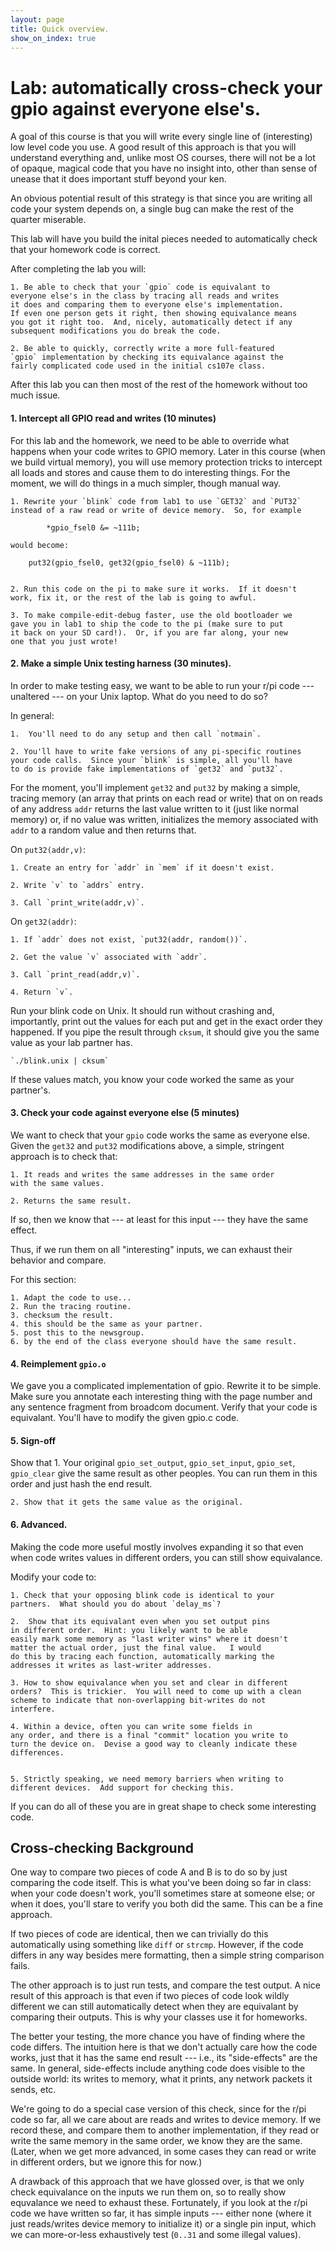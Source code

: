 ```yaml
---
layout: page
title: Quick overview.
show_on_index: true
---
```


Lab: automatically cross-check your gpio against everyone else's.
======================================================================

A goal of this course is that you will write every single line of
(interesting) low level code you use.  A good result of this approach is
that you will understand everything and, unlike most OS courses, there
will not be a lot of opaque, magical code that you have no insight into,
other than sense of unease that it does important stuff beyond your ken.

An obvious potential result of this strategy is that since you
are writing all code your system depends on, a single bug can
make the rest of the quarter miserable.  

This lab will have you build the inital pieces needed to automatically
check that your homework code is correct.

After completing the lab you will:

	1. Be able to check that your `gpio` code is equivalant to
	everyone else's in the class by tracing all reads and writes
	it does and comparing them to everyone else's implementation.
	If even one person gets it right, then showing equivalance means
	you got it right too.  And, nicely, automatically detect if any
	subsequent modifications you do break the code.

	2. Be able to quickly, correctly write a more full-featured
	`gpio` implementation by checking its equivalance against the
	fairly complicated code used in the initial cs107e class.

After this lab you can then most of the rest of the homework without too
much issue.

#### 1. Intercept all GPIO read and writes (10 minutes)

For this lab and the homework, we need to be able to override what
happens when your code writes to GPIO memory.  Later in this course
(when we build virtual memory), you will use memory protection tricks to
intercept all loads and stores and cause them to do interesting things.
For the moment, we will do things in a much simpler, though manual way.

	1. Rewrite your `blink` code from lab1 to use `GET32` and `PUT32`
	instead of a raw read or write of device memory.  So, for example

	     	*gpio_fsel0 &= ~111b;

	would become:

		put32(gpio_fsel0, get32(gpio_fsel0) & ~111b);


	2. Run this code on the pi to make sure it works.  If it doesn't
	work, fix it, or the rest of the lab is going to awful.  

	3. To make compile-edit-debug faster, use the old bootloader we
	gave you in lab1 to ship the code to the pi (make sure to put
	it back on your SD card!).  Or, if you are far along, your new
	one that you just wrote!

#### 2. Make a simple Unix testing harness (30 minutes).

In order to make testing easy, we want to be able to run your r/pi code ---
unaltered --- on your Unix laptop.  What do you need to do so?  

In general:
	
	1.  You'll need to do any setup and then call `notmain`.

	2. You'll have to write fake versions of any pi-specific routines
	your code calls.  Since your `blink` is simple, all you'll have
	to do is provide fake implementations of `get32` and `put32`.

For the moment, you'll implement `get32` and `put32` by making a simple,
tracing memory (an array that prints on each read or write) that on on
reads of any address `addr` returns the last value written to it (just
like normal memory) or, if no value was written, initializes the memory
associated with `addr` to a random value and then returns that.

On `put32(addr,v)`: 

	1. Create an entry for `addr` in `mem` if it doesn't exist.

	2. Write `v` to `addrs` entry.

	3. Call `print_write(addr,v)`.

On `get32(addr)`:

	1. If `addr` does not exist, `put32(addr, random())`.

	2. Get the value `v` associated with `addr`.

	3. Call `print_read(addr,v)`.

	4. Return `v`.

Run your blink code on Unix.  It should run without crashing and,
importantly, print out the values for each put and get in the exact order
they happened.  If you pipe the result through `cksum`, it should give
you the same value as your lab partner has.

	`./blink.unix | cksum`

If these values match, you know your code worked the same as your partner's.

#### 3. Check your code against everyone else (5 minutes)

We want to check that your `gpio` code works the same as everyone
else.  Given the `get32` and `put32` modifications above, a 
simple, stringent approach is to check that:

	1. It reads and writes the same addresses in the same order 
	with the same values.

	2. Returns the same result.  

If so, then we know that --- at least for this input --- they have the
same effect.

Thus, if we run them on all "interesting" inputs, we can exhaust their
behavior and compare.

For this section:

	1. Adapt the code to use...
	2. Run the tracing routine.
	3. checksum the result.
	4. this should be the same as your partner.
	5. post this to the newsgroup.
	6. by the end of the class everyone should have the same result.

#### 4. Reimplement `gpio.o`

We gave you a complicated implementation of gpio.  Rewrite it to be
simple.  Make sure you annotate each interesting thing with the page
number and any sentence fragment from broadcom document.   Verify that
your code is equivalant.  You'll have to modify the given gpio.c code.

#### 5. Sign-off

Show that
	1. Your original `gpio_set_output`, `gpio_set_input`, `gpio_set`,
	`gpio_clear` give the same result as other peoples.  You can
	run them in this order and just hash the end result.

	2. Show that it gets the same value as the original.

#### 6. Advanced.

Making the code more useful mostly involves expanding it so that 
even when code writes values in different orders, you can still
show equivalance.

Modify your code to:

	1. Check that your opposing blink code is identical to your 
	partners.  What should you do about `delay_ms`?

	2.  Show that its equivalant even when you set output pins
	in different order.  Hint: you likely want to be able 
	easily mark some memory as "last writer wins" where it doesn't
	matter the actual order, just the final value.   I would 
	do this by tracing each function, automatically marking the 
	addresses it writes as last-writer addresses.

	3. How to show equivalance when you set and clear in different
	orders?  This is trickier.  You will need to come up with a clean
	scheme to indicate that non-overlapping bit-writes do not 
	interfere.

	4. Within a device, often you can write some fields in 
	any order, and there is a final "commit" location you write to
	turn the device on.  Devise a good way to cleanly indicate these
	differences.


	5. Strictly speaking, we need memory barriers when writing to
	different devices.  Add support for checking this.

If you can do all of these you are in great shape to check some
interesting code.



Cross-checking Background
---------------------------------------------------------------------

One way to compare two pieces of code A and B is to do so by just
comparing the code itself.    This is what you've been doing so far
in class: when your code doesn't work, you'll sometimes stare at 
someone else; or when it does, you'll stare to verify you both did 
the same.  This can be a fine approach.

If two pieces of code are identical, then we can trivially do this
automatically using something like `diff` or `strcmp`.  However, if the
code differs in any way besides mere formatting, then a simple string
comparison fails.

The other approach is to just run tests, and compare the test output.
A nice result of this approach is that even if two pieces of code
look wildly different we can still automatically detect when they are
equivalant by comparing their outputs.  This is why your classes use
it for homeworks.

The better your testing, the more chance you have of finding where
the code differs.  The intuition here is that we don't actually care
how the code works, just that it has the same end result --- i.e., its
"side-effects" are the same.  In general, side-effects include anything
code does visible to the outside world: its writes to memory, what it
prints, any network packets it sends, etc.

We're going to do a special case version of this check, since for the r/pi
code so far, all we care about are reads and writes to device memory.
If we record these, and compare them to another implementation, if
they read or write the same memory in the same order, we know they are
the same.  (Later, when we get more advanced, in some cases they can
read or write in different orders, but we ignore this for now.)

A drawback of this approach that we have glossed over, is that we
only check equivalance on the inputs we run them on, so to really show
equvalance we need to exhaust these.  Fortunately, if you look at the
r/pi code we have written so far, it has simple inputs --- either none
(where it just reads/writes device memory to initialize it) or a single
pin input, which we can more-or-less exhaustively test (`0..31` and some
illegal values).
